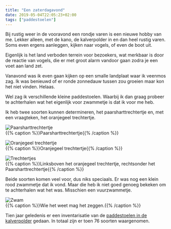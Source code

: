 ```yaml
---
title: "Een zaterdagavond"
date: 2019-05-04T22:05:23+02:00
tags: ["paddestoelen"]
---
```


Bij rustig weer in de vooravond een rondje varen is een nieuwe hobby van me. 
Lekker alleen, met de kano, de kalverpolder in en dan heel rustig varen. 
Soms even ergens aanleggen, kijken naar vogels, of even de boot uit. 

Eigenlijk is het land verboden terrein voor bezoekers, wat merkbaar is door de 
reactie van vogels, die er met groot alarm vandoor gaan zodra je een voet aan land zet. 

Vanavond was ik even gaan kijken op een smalle landplaat waar ik veenmos zag. 
Ik was benieuwd of er ronde zonnedauw tussen zou groeien maar kon het niet vinden. Helaas.

Wel zag ik verschillende kleine paddestoelen. 
Waarbij ik dan graag probeer te achterhalen wat het eigenlijk voor zwammetje is dat ik voor me heb.

Ik heb twee soorten kunnen determineren, het paarsharttrechtertje en, 
met een vraagteken, het oranjegeel trechtertje. 

![Paarsharttrechtertje](/images/paarsharttrechtertje.jpg)  
{{% caption %}}Paarsharttrechtertje{{% /caption %}}

![Oranjegeel trechtertje](/images/trechtertje.jpg)  
{{% caption %}}Oranjegeel trechtertje{{% /caption %}}

![Trechtertjes](/images/onderkant.jpg)  
{{% caption %}}Linksboven het oranjegeel trechtertje, rechtsonder het Paarsharttrechtertje{{% /caption %}}

Beide soorten komen veel voor, dus niks speciaals.
Er was nog een klein rood zwammetje dat ik vond. 
Maar die heb ik niet goed genoeg bekeken om te achterhalen wat het was. Misschien een vuurzwammetje.

![Zwam](/images/onbekende_zwam.jpg)  
{{% caption %}}Wie het weet mag het zeggen.{{% /caption %}}

Tien jaar geledenis er een inventarisatie van de [paddestoelen in de kalverpolder](/blog/paddestoelen-in-de-kalverpolder) gedaan. 
In totaal zijn er toen 76 soorten waargenomen.

